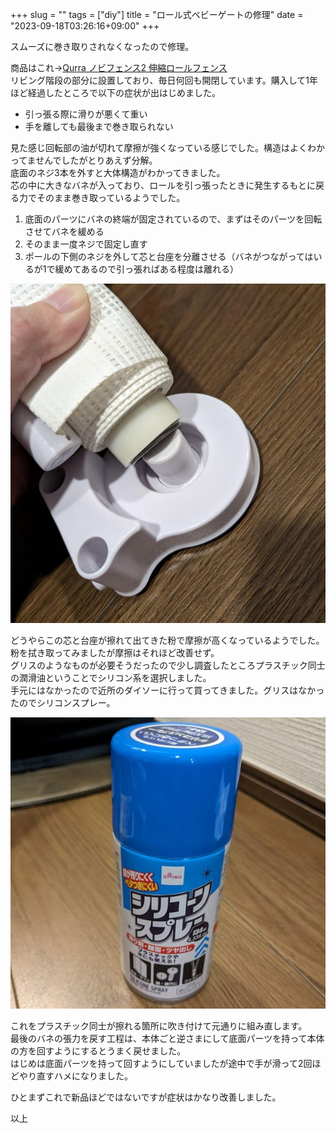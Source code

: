 +++
slug = ""
tags = ["diy"]
title = "ロール式ベビーゲートの修理"
date = "2023-09-18T03:26:16+09:00"
+++

スムーズに巻き取りされなくなったので修理。

<!--more-->

商品はこれ→[Qurra ノビフェンス2 伸縮ロールフェンス](https://a.r10.to/huMFVO)  
リビング階段の部分に設置しており、毎日何回も開閉しています。購入して1年ほど経過したところで以下の症状が出はじめました。

* 引っ張る際に滑りが悪くて重い
* 手を離しても最後まで巻き取られない

見た感じ回転部の油が切れて摩擦が強くなっている感じでした。構造はよくわかってませんでしたがとりあえず分解。  
底面のネジ3本を外すと大体構造がわかってきました。  
芯の中に大きなバネが入っており、ロールを引っ張ったときに発生するもとに戻る力でそのまま巻き取っているようでした。

1. 底面のパーツにバネの終端が固定されているので、まずはそのパーツを回転させてバネを緩める
1. そのまま一度ネジで固定し直す
1. ポールの下側のネジを外して芯と台座を分離させる（バネがつながってはいるが1で緩めてあるので引っ張ればある程度は離れる）

![01.jpg](/repair-roll-type-baby-gate/01.jpg)

どうやらこの芯と台座が擦れて出てきた粉で摩擦が高くなっているようでした。粉を拭き取ってみましたが摩擦はそれほど改善せず。  
グリスのようなものが必要そうだったので少し調査したところプラスチック同士の潤滑油ということでシリコン系を選択しました。  
手元にはなかったので近所のダイソーに行って買ってきました。グリスはなかったのでシリコンスプレー。

![02.jpg](/repair-roll-type-baby-gate/02.jpg)

これをプラスチック同士が擦れる箇所に吹き付けて元通りに組み直します。  
最後のバネの張力を戻す工程は、本体ごと逆さまにして底面パーツを持って本体の方を回すようにするとうまく戻せました。  
はじめは底面パーツを持って回すようにしていましたが途中で手が滑って2回ほどやり直すハメになりました。

ひとまずこれで新品ほどではないですが症状はかなり改善しました。

以上
